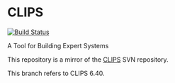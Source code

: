 # CLIPS

[![Build Status](https://travis-ci.org/noxdafox/clips.svg?branch=master)](https://travis-ci.org/noxdafox/clips)

A Tool for Building Expert Systems

This repository is a mirror of the [CLIPS](http://www.clipsrules.net/) SVN repository.

This branch refers to CLIPS 6.40.
